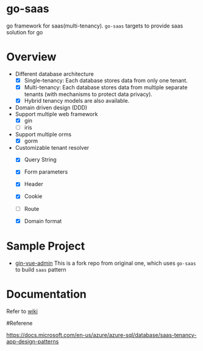 # go-saas
go framework for saas(multi-tenancy). `go-saas` targets to provide saas solution for go

# Overview

* Different database architecture
  * [x] Single-tenancy:  Each database stores data from only one tenant.
  * [x] Multi-tenancy:  Each database stores data from multiple separate tenants (with mechanisms to protect data privacy).
  * [x] Hybrid tenancy models are also available.
* Domain driven design (DDD)
* Support multiple web framework
    * [x] gin
    * [ ] iris
* Support multiple orms
    * [x] gorm
* Customizable tenant resolver
    * [x] Query String
    * [x] Form parameters
    * [x] Header
    * [x] Cookie
    * [ ] Route
    * [x] Domain format
    
    
# Sample Project

 * [gin-vue-admin](https://github.com/Goxiaoy/gin-vue-admin) This is a fork repo from original one, which uses `go-saas` to build `saas` pattern
 
# Documentation
 Refer to [wiki](https://github.com/Goxiaoy/go-saas/wiki)


#Referene

https://docs.microsoft.com/en-us/azure/azure-sql/database/saas-tenancy-app-design-patterns
